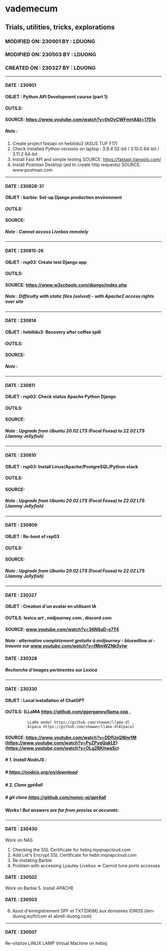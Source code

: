 # vademecum
## Trials, utilities, tricks, explorations
### MODIFIED ON: 230901 BY : LDUONG
### MODIFIED ON: 230503 BY : LDUONG
### CREATED ON : 230327 BY : LDUONG
---
#### DATE  : 230901
#### OBJET : Python API Development course (part 1)
#### OUTILS: 
#### SOURCE: https://www.youtube.com/watch?v=0sOvCWFmrtA&t=1751s
##### Note : 
1. Create project fastapi on hebilidu3 (ASUS TUF F17)
2. Check installed Python versions on laptop : 3.9.4 32-bit / 3.10.0 64-bit / 3.11.2 64-bit
3. Install Fast API and simple testing
   SOURCE: https://fastapi.tiangolo.com/
4. Install Postman Desktop (aid to create http requests)
   SOURCE: www:postman.com
---
#### DATE  : 230828-31
#### OBJET : barbie: Set-up Django production environment
#### OUTILS: 
#### SOURCE: 
##### Note : Cannot access Livebox remotely 
---
#### DATE  : 230815-26
#### OBJET : rsp03: Create test Django app
#### OUTILS: 
#### SOURCE: https://www.w3schools.com/django/index.php
##### Note : Difficulty with static files (solved) - with Apache2 access rights over site 
---
#### DATE  : 230814
#### OBJET : hebilidu3: Recovery after coffee spill
#### OUTILS: 
#### SOURCE: 
##### Note : 
---
#### DATE  : 230811
#### OBJET : rsp03: Check status Apache Python Django
#### OUTILS: 
#### SOURCE: 
##### Note : Upgrade from Ubuntu 20.02 LTS (Focal Fossa) to 22.02 LTS (Jammy Jellyfish)
---
#### DATE  : 230810
#### OBJET : rsp03: Install Linux/Apache/PostgreSQL/Python stack
#### OUTILS: 
#### SOURCE: 
##### Note : Upgrade from Ubuntu 20.02 LTS (Focal Fossa) to 22.02 LTS (Jammy Jellyfish)
---
#### DATE  : 230809
#### OBJET : Re-boot of rsp03
#### OUTILS: 
#### SOURCE: 
##### Note : Upgrade from Ubuntu 20.02 LTS (Focal Fossa) to 22.02 LTS (Jammy Jellyfish)
---
#### DATE  : 230327
#### OBJET : Creation d'un avatar en utilisant IA
#### OUTILS: lexica.art , midjourney.com , discord.com
#### SOURCE: www.youtube.com/watch?v=36NSaD-e7T4
##### Note : alternative complètement gratuite à midjourney - bluewillow.ai - trouvée sur www.youtube.com/watch?v=fMmWZNk5ytw

#### DATE  : 230328
##### Recherche d'images pertinentes sur Lexica
---
#### DATE  : 230330
#### OBJET : Local installation of ChatGPT
#### OUTILS: (LLaMA https://github.com/ggerganov/llama.cpp ,
              LLaMa model https://github.com/shawwn/llama-dl ,
              Alpaca https://github.com/shawwn/llama-dlAlpaca) 
#### SOURCE: https://www.youtube.com/watch?v=DDfUoQWnrfM (https://www.youtube.com/watch?v=PyZPyqQqkLE) (https://www.youtube.com/watch?v=OLg2BKhwaSc)

##### # 1. Install NodeJS :
##### # https://nodejs.org/en/download
##### # 2. Clone gpt4all
##### # git clone https://github.com/nomic-ai/gpt4all
##### Works ! But answers are far from precise or accurate.
---
#### DATE  : 230430 
Work on NAS
1. Checking the SSL Certificate for hebiq.myqnapcloud.com
2. Add Let's Encrypt SSL Certificate for hebir.mqnapcloud.com
3. Re-instating Barbie
4. Problem with accessing Lyautey Livebox => Cannot tune ports accesses
#### DATE  : 230502
Work on Barbie
5. Install APACHE
#### DATE  : 230503
6. Ajout d'enregistrement SPF et TXT(DKIM) aux domaines IONOS (lien-duong.eu/fr/com et abrell-duong.com)
---
#### DATE  : 230507
Re-vitalize LINUX LAMP Virtual Machine on hebiq
